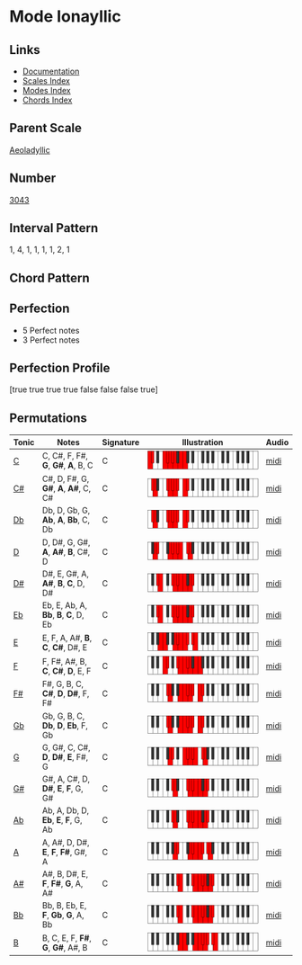 # Mode Ionayllic

## Links

- [Documentation](index.md)
- [Scales Index](Scales.md)
- [Modes Index](Modes.md)
- [Chords Index](Chords.md)

## Parent Scale

[Aeoladyllic](ScaleAeoladyllic.md)

## Number

[3043](https://ianring.com/musictheory/scales/3043)

## Interval Pattern

1, 4, 1, 1, 1, 1, 2, 1

## Chord Pattern



## Perfection

- 5 Perfect notes
- 3 Perfect notes

## Perfection Profile

[true true true true false false false true]

## Permutations

| Tonic | Notes | Signature | Illustration | Audio |
|-------|-------|-----------|--------------|-------|
| [C](ModeCNaturalIonayllic.md) | C, C#, F, F#, **G**, **G#**, **A**, B, C | C | ![CNaturalIonayllic](ModeCNaturalIonayllic.png) | [midi](https://github.com/edipermadi/music/blob/main/docs/ModeCNaturalIonayllic.mid?raw=true) |
| [C#](ModeCSharpIonayllic.md) | C#, D, F#, G, **G#**, **A**, **A#**, C, C# | C | ![CSharpIonayllic](ModeCSharpIonayllic.png) | [midi](https://github.com/edipermadi/music/blob/main/docs/ModeCSharpIonayllic.mid?raw=true) |
| [Db](ModeDFlatIonayllic.md) | Db, D, Gb, G, **Ab**, **A**, **Bb**, C, Db | C | ![DFlatIonayllic](ModeDFlatIonayllic.png) | [midi](https://github.com/edipermadi/music/blob/main/docs/ModeDFlatIonayllic.mid?raw=true) |
| [D](ModeDNaturalIonayllic.md) | D, D#, G, G#, **A**, **A#**, **B**, C#, D | C | ![DNaturalIonayllic](ModeDNaturalIonayllic.png) | [midi](https://github.com/edipermadi/music/blob/main/docs/ModeDNaturalIonayllic.mid?raw=true) |
| [D#](ModeDSharpIonayllic.md) | D#, E, G#, A, **A#**, **B**, **C**, D, D# | C | ![DSharpIonayllic](ModeDSharpIonayllic.png) | [midi](https://github.com/edipermadi/music/blob/main/docs/ModeDSharpIonayllic.mid?raw=true) |
| [Eb](ModeEFlatIonayllic.md) | Eb, E, Ab, A, **Bb**, **B**, **C**, D, Eb | C | ![EFlatIonayllic](ModeEFlatIonayllic.png) | [midi](https://github.com/edipermadi/music/blob/main/docs/ModeEFlatIonayllic.mid?raw=true) |
| [E](ModeENaturalIonayllic.md) | E, F, A, A#, **B**, **C**, **C#**, D#, E | C | ![ENaturalIonayllic](ModeENaturalIonayllic.png) | [midi](https://github.com/edipermadi/music/blob/main/docs/ModeENaturalIonayllic.mid?raw=true) |
| [F](ModeFNaturalIonayllic.md) | F, F#, A#, B, **C**, **C#**, **D**, E, F | C | ![FNaturalIonayllic](ModeFNaturalIonayllic.png) | [midi](https://github.com/edipermadi/music/blob/main/docs/ModeFNaturalIonayllic.mid?raw=true) |
| [F#](ModeFSharpIonayllic.md) | F#, G, B, C, **C#**, **D**, **D#**, F, F# | C | ![FSharpIonayllic](ModeFSharpIonayllic.png) | [midi](https://github.com/edipermadi/music/blob/main/docs/ModeFSharpIonayllic.mid?raw=true) |
| [Gb](ModeGFlatIonayllic.md) | Gb, G, B, C, **Db**, **D**, **Eb**, F, Gb | C | ![GFlatIonayllic](ModeGFlatIonayllic.png) | [midi](https://github.com/edipermadi/music/blob/main/docs/ModeGFlatIonayllic.mid?raw=true) |
| [G](ModeGNaturalIonayllic.md) | G, G#, C, C#, **D**, **D#**, **E**, F#, G | C | ![GNaturalIonayllic](ModeGNaturalIonayllic.png) | [midi](https://github.com/edipermadi/music/blob/main/docs/ModeGNaturalIonayllic.mid?raw=true) |
| [G#](ModeGSharpIonayllic.md) | G#, A, C#, D, **D#**, **E**, **F**, G, G# | C | ![GSharpIonayllic](ModeGSharpIonayllic.png) | [midi](https://github.com/edipermadi/music/blob/main/docs/ModeGSharpIonayllic.mid?raw=true) |
| [Ab](ModeAFlatIonayllic.md) | Ab, A, Db, D, **Eb**, **E**, **F**, G, Ab | C | ![AFlatIonayllic](ModeAFlatIonayllic.png) | [midi](https://github.com/edipermadi/music/blob/main/docs/ModeAFlatIonayllic.mid?raw=true) |
| [A](ModeANaturalIonayllic.md) | A, A#, D, D#, **E**, **F**, **F#**, G#, A | C | ![ANaturalIonayllic](ModeANaturalIonayllic.png) | [midi](https://github.com/edipermadi/music/blob/main/docs/ModeANaturalIonayllic.mid?raw=true) |
| [A#](ModeASharpIonayllic.md) | A#, B, D#, E, **F**, **F#**, **G**, A, A# | C | ![ASharpIonayllic](ModeASharpIonayllic.png) | [midi](https://github.com/edipermadi/music/blob/main/docs/ModeASharpIonayllic.mid?raw=true) |
| [Bb](ModeBFlatIonayllic.md) | Bb, B, Eb, E, **F**, **Gb**, **G**, A, Bb | C | ![BFlatIonayllic](ModeBFlatIonayllic.png) | [midi](https://github.com/edipermadi/music/blob/main/docs/ModeBFlatIonayllic.mid?raw=true) |
| [B](ModeBNaturalIonayllic.md) | B, C, E, F, **F#**, **G**, **G#**, A#, B | C | ![BNaturalIonayllic](ModeBNaturalIonayllic.png) | [midi](https://github.com/edipermadi/music/blob/main/docs/ModeBNaturalIonayllic.mid?raw=true) |
